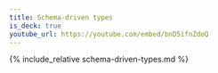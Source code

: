 ```yaml
---
title: Schema-driven types
is_deck: true
youtube_url: https://youtube.com/embed/bnD5ifnZdoQ
---
```

{% include_relative schema-driven-types.md %}